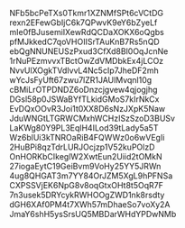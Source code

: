 NFb5bcPeTXs0Tkmr1XZNMfSPt6cVCtDG
rexn2EFewGbIjC6k7QPwvK9eY6bZyeLf
mIe0fBJusemiIXewRdQCDaXOKX6oQgbs
pfMJkkedC7qoVHOIISrTAuKnB7Rs5nQD
ebQgNNUNEUSzPxud3CfXd8Bl0OqJcnNe
1rNuPEzmvvxTBctOwZdVMDbkEx4jLCOz
NvvUlXOgkTVdIvvL4Nc5cIp7JheDF2mh
wYcJsFyUft67zwu7lZR1JAUlMvqnl10g
cBMiLrOTPDNDZ6oDnzcjgvew4qjogjhg
DGsl58p0JSWaBYfTLkidGMoS7kIrNkCx
EvDQxOOvR3Joi1t0XX8D6sNzJXpK5Naw
JduWNGtLTGRWCMxhWCHzISzSzoD3BUSv
LaKWg80Y9PL3EqlH4ILod39tLady5a5T
Wz6blUi3kTNROaRiB4FQWWz0o6wVEgIi
2HuBPi8qzTdrLURJOcjzp1V52kuPOlzD
OnHORKbCIkeglW2XwtEun2Uiid2tOMkN
27iogaEytC19GeiBvm9VoHy25YY5JRWn
4ug8QHGAT3m7YY84OrJZM5XgL9hPFNSa
CXPSSVjEK6NpG8v8oqGtxOHt8t5OqR7F
7n3usek5DRYcykRWHOOgZWD1nk8rsdty
dGH6XAf0PM4t7XWh57mDhaeSo7voXy2A
JmaY6shH5ysSrsUQ5MBDarWHdYPDwNMb
